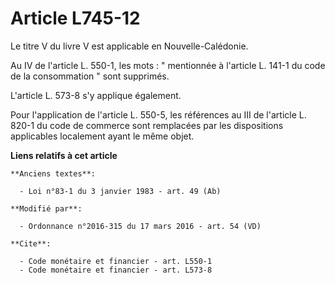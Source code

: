 # Article L745-12

Le titre V du livre V est applicable en Nouvelle-Calédonie. 

Au IV de l'article L. 550-1, les mots : " mentionnée à l'article L. 141-1 du code de la consommation " sont supprimés. 

L'article L. 573-8 s'y applique également.

Pour l'application de l'article L. 550-5, les références au III de l'article L. 820-1 du code de commerce sont remplacées par
les dispositions applicables localement ayant le même objet.

**Liens relatifs à cet article**

	**Anciens textes**:

	  - Loi n°83-1 du 3 janvier 1983 - art. 49 (Ab)

	**Modifié par**:

	  - Ordonnance n°2016-315 du 17 mars 2016 - art. 54 (VD)

	**Cite**:

	  - Code monétaire et financier - art. L550-1
	  - Code monétaire et financier - art. L573-8
